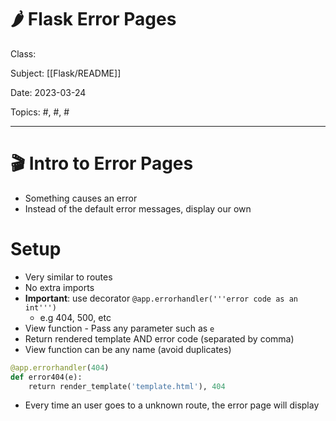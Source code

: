 # 🌶️ Flask Error Pages
Class: <a href=""> </a>

Subject: [[Flask/README]]

Date: 2023-03-24

Topics: #, #, # 

---

# 🎬 Intro to Error Pages
- Something causes an error  
- Instead of the default error messages, display our own

# Setup
- Very similar to routes
- No extra imports
- **Important**: use decorator `@app.errorhandler('''error code as an int''')`
	- e.g 404, 500, etc
- View function - Pass any parameter such as `e`  
- Return rendered template AND error code (separated by comma)
- View function can be any name (avoid duplicates)
```python
@app.errorhandler(404)
def error404(e):
    return render_template('template.html'), 404
```

- Every time an user goes to a unknown route, the error page will display